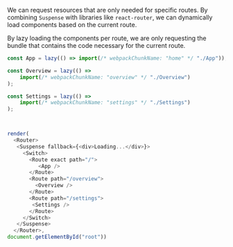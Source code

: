 We can request resources that are only needed for specific routes. By combining `Suspense` with libraries like `react-router`, we can dynamically load components based on the current route.

By lazy loading the components per route, we are only requesting the bundle that contains the code necessary for the current route.

```ts
const App = lazy(() => import(/* webpackChunkName: "home" */ "./App"));

const Overview = lazy(() =>
	import(/* webpackChunkName: "overview" */ "./Overview")
);

const Settings = lazy(() =>
	import(/* webpackChunkName: "settings" */ "./Settings")
);



render(
  <Router>
   <Suspense fallback={<div>Loading...</div>}>
     <Switch>
       <Route exact path="/">
          <App />
       </Route>
       <Route path="/overview">
         <Overview />
       </Route>
       <Route path="/settings">
        <Settings />
       </Route>
     </Switch>
   </Suspense>
  </Router>,
document.getElementById("root"))
```